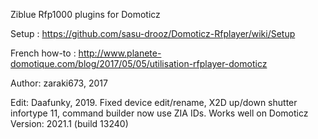 Ziblue Rfp1000 plugins for Domoticz

Setup :
https://github.com/sasu-drooz/Domoticz-Rfplayer/wiki/Setup

French how-to : http://www.planete-domotique.com/blog/2017/05/05/utilisation-rfplayer-domoticz

Author:	 zaraki673, 2017

Edit: Daafunky, 2019. Fixed device edit/rename, X2D up/down shutter infortype 11, command builder now use ZIA IDs. Works well on Domoticz Version: 2021.1 (build 13240)
